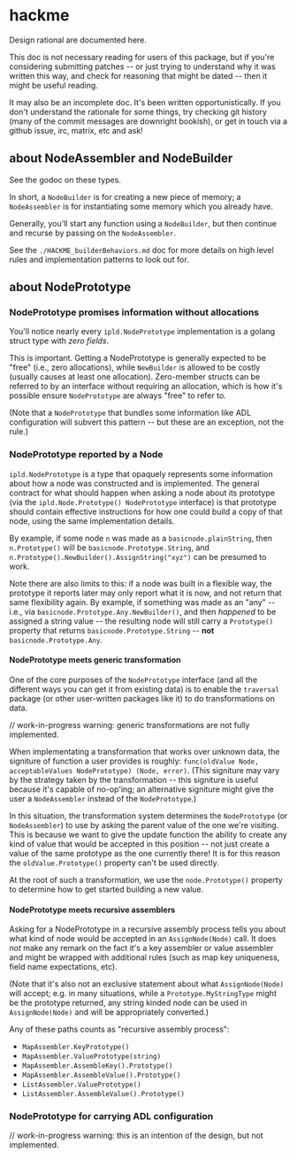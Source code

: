 hackme
======

Design rational are documented here.

This doc is not necessary reading for users of this package,
but if you're considering submitting patches -- or just trying to understand
why it was written this way, and check for reasoning that might be dated --
then it might be useful reading.

It may also be an incomplete doc.  It's been written opportunistically.
If you don't understand the rationale for some things, try checking git history
(many of the commit messages are downright bookish), or get in touch via
a github issue, irc, matrix, etc and ask!


about NodeAssembler and NodeBuilder
-----------------------------------

See the godoc on these types.

In short, a `NodeBuilder` is for creating a new piece of memory;
a `NodeAssembler` is for instantiating some memory which you already have.

Generally, you'll start any function using a `NodeBuilder`, but then continue
and recurse by passing on the `NodeAssembler`.

See the `./HACKME_builderBehaviors.md` doc for more details on
high level rules and implementation patterns to look out for.



about NodePrototype
---------------

### NodePrototype promises information without allocations

You'll notice nearly every `ipld.NodePrototype` implementation is
a golang struct type with _zero fields_.

This is important.
Getting a NodePrototype is generally expected to be "free" (i.e., zero allocations),
while `NewBuilder` is allowed to be costly (usually causes at least one allocation).
Zero-member structs can be referred to by an interface without requiring an allocation,
which is how it's possible ensure `NodePrototype` are always "free" to refer to.

(Note that a `NodePrototype` that bundles some information like ADL configuration
will subvert this pattern -- but these are an exception, not the rule.)

### NodePrototype reported by a Node

`ipld.NodePrototype` is a type that opaquely represents some information about how
a node was constructed and is implemented.  The general contract for what
should happen when asking a node about its prototype
(via the `ipld.Node.Prototype() NodePrototype` interface) is that prototype should contain
effective instructions for how one could build a copy of that node, using
the same implementation details.

By example, if some node `n` was made as a `basicnode.plainString`,
then `n.Prototype()` will be `basicnode.Prototype.String`,
and `n.Prototype().NewBuilder().AssignString("xyz")` can be presumed to work.

Note there are also limits to this: if a node was built in a flexible way,
the prototype it reports later may only report what it is now, and not return
that same flexibility again.
By example, if something was made as an "any" -- i.e.,
via `basicnode.Prototype.Any.NewBuilder()`, and then *happened* to be assigned a string value --
the resulting node will still carry a `Prototype()` property that returns
`basicnode.Prototype.String` -- **not** `basicnode.Prototype.Any`.

#### NodePrototype meets generic transformation

One of the core purposes of the `NodePrototype` interface (and all the different
ways you can get it from existing data) is to enable the `traversal` package
(or other user-written packages like it) to do transformations on data.

// work-in-progress warning: generic transformations are not fully implemented.

When implementating a transformation that works over unknown data,
the signiture of function a user provides is roughly:
`func(oldValue Node, acceptableValues NodePrototype) (Node, error)`.
(This signiture may vary by the strategy taken by the transformation -- this
signiture is useful because it's capable of no-op'ing; an alternative signiture
might give the user a `NodeAssembler` instead of the `NodePrototype`.)

In this situation, the transformation system determines the `NodePrototype`
(or `NodeAssembler`) to use by asking the parent value of the one we're visiting.
This is because we want to give the update function the ability to create
any kind of value that would be accepted in this position -- not just create a
value of the same prototype as the one currently there!  It is for this reason
the `oldValue.Prototype()` property can't be used directly.

At the root of such a transformation, we use the `node.Prototype()` property to
determine how to get started building a new value.

#### NodePrototype meets recursive assemblers

Asking for a NodePrototype in a recursive assembly process tells you about what
kind of node would be accepted in an `AssignNode(Node)` call.
It does *not* make any remark on the fact it's a key assembler or value assembler
and might be wrapped with additional rules (such as map key uniqueness, field
name expectations, etc).

(Note that it's also not an exclusive statement about what `AssignNode(Node)` will
accept; e.g. in many situations, while a `Prototype.MyStringType` might be the prototype
returned, any string kinded node can be used in `AssignNode(Node)` and will be
appropriately converted.)

Any of these paths counts as "recursive assembly process":

- `MapAssembler.KeyPrototype()`
- `MapAssembler.ValuePrototype(string)`
- `MapAssembler.AssembleKey().Prototype()`
- `MapAssembler.AssembleValue().Prototype()`
- `ListAssembler.ValuePrototype()`
- `ListAssembler.AssembleValue().Prototype()`

### NodePrototype for carrying ADL configuration

// work-in-progress warning: this is an intention of the design, but not implemented.
